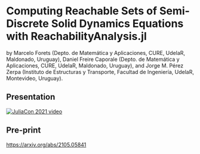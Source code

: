 # Computing Reachable Sets of Semi-Discrete Solid Dynamics Equations with ReachabilityAnalysis.jl

by Marcelo Forets (Depto. de Matemática y Aplicaciones, CURE, UdelaR, Maldonado, Uruguay),
Daniel Freire Caporale (Depto. de Matemática y Aplicaciones, CURE, UdelaR, Maldonado, Uruguay), and
Jorge M. Pérez Zerpa (Instituto de Estructuras y Transporte, Facultad de Ingeniería, UdelaR, Montevideo, Uruguay).

## Presentation

[![JuliaCon 2021 video](https://img.youtube.com/vi/MQM9U0hiLks/0.jpg)](https://youtu.be/MQM9U0hiLks)

## Pre-print

https://arxiv.org/abs/2105.05841
